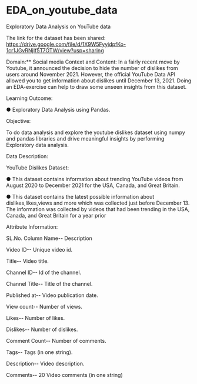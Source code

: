 # EDA_on_youtube_data
Exploratory Data Analysis on YouTube data

The link for the dataset has been shared: https://drive.google.com/file/d/1X9W5FyyjdpfKo-1cr1JGvRNjIf5T7OTW/view?usp=sharing

Domain:** Social media Context and Content: In a fairly recent move by Youtube, it announced the decision to hide the number of dislikes from users around November 2021. However, the official YouTube Data API allowed you to get information about dislikes until December 13, 2021. Doing an EDA-exercise can help to draw some unseen insights from this dataset.

Learning Outcome:

● Exploratory Data Analysis using Pandas.

Objective:

To do data analysis and explore the youtube dislikes dataset using numpy and pandas libraries and drive meaningful insights by performing Exploratory data analysis.

Data Description:

YouTube Dislikes Dataset:

● This dataset contains information about trending YouTube videos from August 2020 to December 2021 for the USA, Canada, and Great Britain.

● This dataset contains the latest possible information about dislikes,likes,views and more which was collected just before December 13. The information was collected by videos that had been trending in the USA, Canada, and Great Britain for a year prior

Attribute Information:

SL.No. Column Name-- Description

Video ID-- Unique video id.

Title-- Video title.

Channel ID-- Id of the channel.

Channel Title-- Title of the channel.

Published at-- Video publication date.

View count-- Number of views.

Likes-- Number of likes.

Dislikes-- Number of dislikes.

Comment Count-- Number of comments.

Tags-- Tags (in one string).

Description-- Video description.

Comments-- 20 Video comments (in one string)
